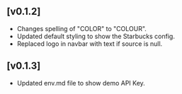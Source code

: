 ## [v0.1.2]

- Changes spelling of "COLOR" to "COLOUR".
- Updated default styling to show the Starbucks config.
- Replaced logo in navbar with text if source is null.

## [v0.1.3]

- Updated env.md file to show demo API Key.
